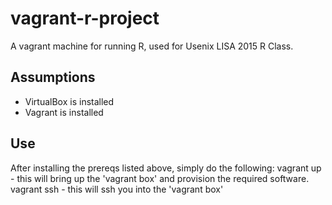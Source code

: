 # vagrant-r-project

A vagrant machine for running R, used for Usenix LISA 2015 R Class.

## Assumptions
* VirtualBox is installed
* Vagrant is installed

## Use
After installing the prereqs listed above, simply do the following:
vagrant up - this will bring up the 'vagrant box' and provision the required software.
vagrant ssh - this will ssh you into the 'vagrant box'


